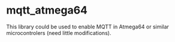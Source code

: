 # mqtt_atmega64

This library could be used to enable MQTT in Atmega64 or similar microcontrolers (need little modifications). 
